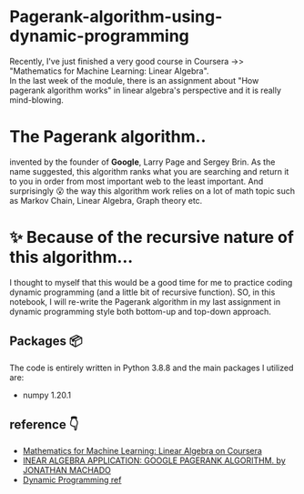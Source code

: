 # Pagerank-algorithm-using-dynamic-programming
Recently, I've just finished a very good course in Coursera ->> "Mathematics for Machine Learning: Linear Algebra".<br>
In the last week of the module, there is an assignment about "How pagerank algorithm works" in linear algebra's perspective and it is really mind-blowing.<br>

# The Pagerank algorithm..<br>
invented by the founder of **Google**, Larry Page and Sergey Brin. As the name suggested, this algorithm ranks what you are searching and return it to you in order from most important
web to the least important. And surprisingly :open_mouth: the way this algorithm work relies on a lot of math topic such as Markov Chain, Linear Algebra, Graph theory etc.

# :sparkles: Because of the recursive nature of this algorithm...
I thought to myself that this would be a good time for me to practice coding dynamic programming (and a little bit of recursive function).
SO, in this notebook, I will re-write the Pagerank algorithm in my last assignment in dynamic programming style both bottom-up and top-down approach.

## Packages :package:
The code is entirely written in Python 3.8.8 and the main packages I utilized are:
- numpy 1.20.1

## reference :point_down:
- [Mathematics for Machine Learning: Linear Algebra on Coursera](https://www.coursera.org/learn/linear-algebra-machine-learning)
- [INEAR ALGEBRA APPLICATION: GOOGLE PAGERANK ALGORITHM. by JONATHAN MACHADO](https://mathstats.uncg.edu/sites/yasaki/publications/machado-google-pagerank-linear-algebra-project.pdf)
- [Dynamic Programming ref](https://www.codesdope.com/course/algorithms-dynamic-programming/)

